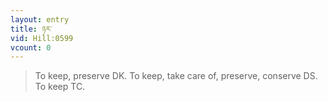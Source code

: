 ```yaml
---
layout: entry
title: ཉར་
vid: Hill:0599
vcount: 0
---
```

> To keep, preserve DK\. To keep, take care of, preserve, conserve DS\. To keep TC\.


